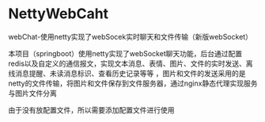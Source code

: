 # NettyWebCaht

webChat-使用netty实现了webSocek实时聊天和文件传输（新版webSocket）

本项目（springboot）使用netty实现了webSocket聊天功能，后台通过配置redis以及自定义的通信报文，实现文本消息、表情、图片、文件的实时发送、离线消息提醒、未读消息标识、查看历史记录等等
，图片和文件的发送采用的是netty的文件传输，将图片和文件保存到文件服务器，通过nginx静态代理实现服务与图片文件分离

由于没有放配置文件，所以需要添加配置文件进行使用
